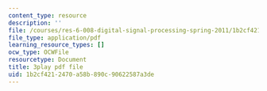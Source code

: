 ```yaml
---
content_type: resource
description: ''
file: /courses/res-6-008-digital-signal-processing-spring-2011/1b2cf4212470a58b890c90622587a3de_14Vg7GyCVLY.pdf
file_type: application/pdf
learning_resource_types: []
ocw_type: OCWFile
resourcetype: Document
title: 3play pdf file
uid: 1b2cf421-2470-a58b-890c-90622587a3de
---
```

